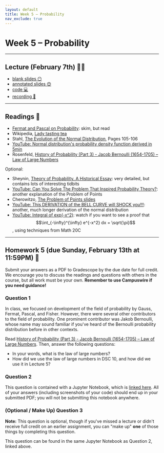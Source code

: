 ```yaml
---
layout: default
title: Week 5 – Probability
nav_exclude: true
---
```


<script src="https://cdn.mathjax.org/mathjax/latest/MathJax.js?config=TeX-AMS-MML_HTMLorMML" type="text/javascript"></script>

# Week 5 – Probability

---

## Lecture (February 7th) 👨‍🏫

- [blank slides 😶](../../slides/lec05.pdf)
- [annotated slides 😊](../../slides/lec05-annotated.pdf)
- [code 💻](http://datahub.ucsd.edu/user-redirect/git-sync?repo=https://github.com/dsc-courses/dsc90-2022-wi&subPath=lecture/lec05/lec05.ipynb)
- [recording 🎥](https://youtu.be/Dvx47kcwnaI)

---

## Readings 📖

- [Fermat and Pascal on Probability](https://www.york.ac.uk/depts/maths/histstat/pascal.pdf): skim, but read
- Wikipedia, [Lady tasting tea](https://en.wikipedia.org/wiki/Lady_tasting_tea)
- Stahl, [The Evolution of the Normal Distribution](https://www.maa.org/sites/default/files/pdf/upload_library/22/Allendoerfer/stahl96.pdf), Pages 105-106
- [YouTube: Normal distribution's probability density function derived in 5min](https://www.youtube.com/watch?v=ebewBjZmZTw)
- Rosenfeld, [History of Probability (Part 3) - Jacob Bernoulli (1654-1705) – Law of Large Numbers](https://higherlogicdownload.s3.amazonaws.com/AMSTAT/1484431b-3202-461e-b7e6-ebce10ca8bcd/UploadedImages/Classroom_Activities/HP_3_Jacob_Bernoulli_-_Law_of_Large_Numbers.pdf)

Optional:
- Sheynin, [Theory of Probability. A Historical Essay](https://arxiv.org/pdf/1802.09966.pdf): very detailed, but contains lots of interesting tidbits
- [YouTube: Can You Solve The Problem That Inspired Probability Theory?](https://www.youtube.com/watch?v=C_nV3cVNjog): another explanation of the Problem of Points
- Cherowitzo, [The Problem of Points slides](http://math.ucdenver.edu/~wcherowi/courses/history2/PrblmOfPoints.pdf)
- [YouTube: This DERIVATION of the BELL CURVE will SHOCK you!!!](https://www.youtube.com/watch?v=cTyPuZ9-JZ0): another, much longer derivation of the normal distribution
- [YouTube: Integral of exp(-x^2)](https://www.youtube.com/watch?v=fWOGfzC3IeY): watch if you want to see a proof that $$\int_{-\infty}^{\infty} e^{-x^2} dx = \sqrt{\pi}$$, using techniques from Math 20C

---

## Homework 5 (due Sunday, February 13th at 11:59PM) 📝

Submit your answers as a PDF to Gradescope by the due date for full credit. We encourage you to discuss the readings and questions with others in the course, but all work must be your own. **Remember to use Campuswire if you need guidance!**

### Question 1

In class, we focused on development of the field of probability by Gauss, Fermat, Pascal, and Fisher. However, there were several other contributors to the field of probability. One prominent contributor was Jakob Bernoulli, whose name may sound familiar if you've heard of the Bernoulli probability distribution before in other contexts.

Read [History of Probability (Part 3) - Jacob Bernoulli (1654-1705) – Law of Large Numbers](https://higherlogicdownload.s3.amazonaws.com/AMSTAT/1484431b-3202-461e-b7e6-ebce10ca8bcd/UploadedImages/Classroom_Activities/HP_3_Jacob_Bernoulli_-_Law_of_Large_Numbers.pdf). Then, answer the following questions:
- In your words, what is the law of large numbers?
- How did we use the law of large numbers in DSC 10, and how did we use it in Lecture 5?

### Question 2

This question is contained with a Jupyter Notebook, which is [linked here](http://datahub.ucsd.edu/user-redirect/git-sync?repo=https://github.com/dsc-courses/dsc90-2022-wi&subPath=homework/hw05/hw05-student.ipynb). All of your answers (including screenshots of your code) should end up in your submitted PDF; you will not be submitting this notebook anywhere.

### (Optional / Make Up) Question 3

**Note:** This question is optional, though if you've missed a lecture or didn't receive full credit on an earlier assignment, you can "make up" **one** of those things by completing this question.

This question can be found in the same Jupyter Notebook as Question 2, linked above.